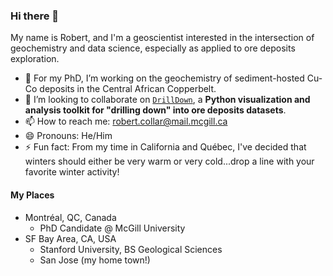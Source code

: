### Hi there 👋

My name is Robert, and I'm a geoscientist interested in the intersection of geochemistry and data science, especially as applied to ore deposits exploration.
- 🔭 For my PhD, I’m working on the geochemistry of sediment-hosted Cu-Co deposits in the Central African Copperbelt.
- 👯 I’m looking to collaborate on [`DrillDown`](https://github.com/cardinalgeo/drilldown), a **Python visualization and analysis toolkit for "drilling down" into ore deposits datasets**.
- 📫 How to reach me: robert.collar@mail.mcgill.ca
- 😄 Pronouns: He/Him
- ⚡ Fun fact: From my time in California and Québec, I've decided that winters should either be very warm or very cold...drop a line with your favorite winter activity!

#### My Places
  - Montréal, QC, Canada
      - PhD Candidate @ McGill University
  - SF Bay Area, CA, USA
      - Stanford University, BS Geological Sciences
      - San Jose (my home town!)
